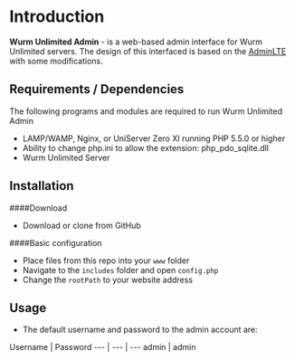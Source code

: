 # Introduction
**Wurm Unlimited Admin** - is a web-based admin interface for Wurm Unlimited servers. The design of this interfaced is based on the [AdminLTE](https://github.com/almasaeed2010/AdminLTE) with some modifications.

Requirements / Dependencies
------------
The following programs and modules are required to run Wurm Unlimited Admin

- LAMP/WAMP, Nginx, or UniServer Zero XI running PHP 5.5.0 or higher
- Ability to change php.ini to allow the extension: php_pdo_sqlite.dll
- Wurm Unlimited Server

Installation
------------
####Download
- Download or clone from GitHub

####Basic configuration
- Place files from this repo into your `www` folder
- Navigate to the `includes` folder and open `config.php`
- Change the `rootPath` to your website address

Usage
----------

- The default username and password to the admin account are:

Username | Password
--- | --- | ---
admin | admin